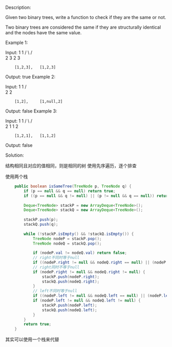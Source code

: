 Description:

Given two binary trees, write a function to check if they are the same or not.

Two binary trees are considered the same if they are structurally identical and the nodes have the same value.


Example 1:

Input:     1         1
          / \       / \
         2   3     2   3

        [1,2,3],   [1,2,3]

Output: true
Example 2:

Input:     1         1
          /           \
         2             2

        [1,2],     [1,null,2]

Output: false
Example 3:

Input:     1         1
          / \       / \
         2   1     1   2

        [1,2,1],   [1,1,2]

Output: false

Solution:

结构相同且对应的值相同，则是相同的树
使用先序遍历，逐个排查

使用两个栈

```java
    public boolean isSameTree(TreeNode p, TreeNode q) {
        if (p == null && q == null) return true; 
        if ((p == null && q != null) || (p != null && q == null)) return false;
        
        Deque<TreeNode> stackP = new ArrayDeque<TreeNode>();
        Deque<TreeNode> stackQ = new ArrayDeque<TreeNode>();
        
        stackP.push(p);
        stackQ.push(q);
        
        while (!stackP.isEmpty() && !stackQ.isEmpty()) {
            TreeNode nodeP = stackP.pop();
            TreeNode nodeQ = stackQ.pop();
            
            if (nodeP.val != nodeQ.val) return false;
            // right不同时等于null 
            if ((nodeP.right != null && nodeQ.right == null) || (nodeP.right == null && nodeQ.right != null)) return false;
            // right同时不等于null
            if (nodeP.right != null && nodeQ.right != null) {
                stackP.push(nodeP.right);
                stackQ.push(nodeQ.right);
            }
            // left不同时等于null 
            if ((nodeP.left != null && nodeQ.left == null) || (nodeP.left == null && nodeQ.left != null)) return false;
            if (nodeP.left != null && nodeQ.left != null) {
                stackP.push(nodeP.left);
                stackQ.push(nodeQ.left);
            }
        }
        return true;
    }
```    

其实可以使用一个栈来代替
